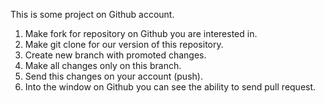 This is some project on Github account.

1. Make fork for repository on Github you are interested in.
2. Make git clone for our version of this repository.
3. Create new branch with promoted changes.
4. Make all changes only on this branch.
5. Send this changes on your account (push).
6. Into the window on Github you can see the ability to send pull request.
